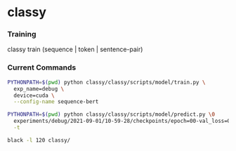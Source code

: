 # classy

### Training

classy train <exp-name> (sequence | token | sentence-pair) <model-name> <dataset-path>

### Current Commands

```bash
PYTHONPATH=$(pwd) python classy/classy/scripts/model/train.py \
  exp_name=debug \
  device=cuda \
  --config-name sequence-bert
```

```bash
PYTHONPATH=$(pwd) python classy/classy/scripts/model/predict.py \0
  experiments/debug/2021-09-01/10-59-28/checkpoints/epoch=00-val_loss=0.32.ckpt \
  -t
```

```bash
black -l 120 classy/
```